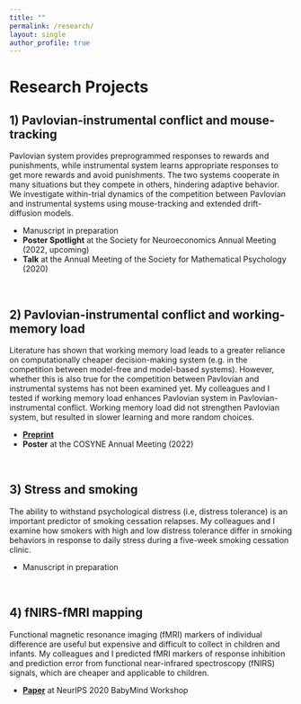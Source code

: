 ```yaml
---
title: ""
permalink: /research/
layout: single
author_profile: true
---
```


# Research Projects

## 1) Pavlovian-instrumental conflict and mouse-tracking
Pavlovian system provides preprogrammed responses to rewards and punishments, while instrumental system learns appropriate responses to get more rewards and avoid punishments. The two systems cooperate in many situations but they compete in others, hindering adaptive behavior. We investigate within-trial dynamics of the competition between Pavlovian and instrumental systems using mouse-tracking and extended drift-diffusion models.
- Manuscript in preparation
- **Poster Spotlight** at the Society for Neuroeconomics Annual Meeting (2022, upcoming)
- **Talk** at the Annual Meeting of the Society for Mathematical Psychology (2020)

<br/>

## 2) Pavlovian-instrumental conflict and working-memory load
Literature has shown that working memory load leads to a greater reliance on computationally cheaper decision-making system (e.g. in the competition between model-free and model-based systems). However, whether this is also true for the competition between Pavlovian and instrumental systems has not been examined yet. My colleagues and I tested if working memory load enhances Pavlovian system in Pavlovian-instrumental conflict. Working memory load did not strengthen Pavlovian system, but resulted in slower learning and more random choices.
- [**Preprint**](https://doi.org/10.1101/2022.08.01.502269)
- **Poster** at the COSYNE Annual Meeting (2022)

<br/>

## 3) Stress and smoking
The ability to withstand psychological distress (i.e, distress tolerance) is an important predictor of smoking cessation relapses. My colleagues and I examine how smokers with high and low distress tolerance differ in smoking behaviors in response to daily stress during a five-week smoking cessation clinic.
- Manuscript in preparation

<br/>

## 4) fNIRS-fMRI mapping
Functional magnetic resonance imaging (fMRI) markers of individual difference are useful but expensive and difficult to collect in children and infants. My colleagues and I predicted fMRI markers of response inhibition and prediction error from functional near-infrared spectroscopy (fNIRS) signals, which are cheaper and applicable to children.
- [**Paper**](https://bi.snu.ac.kr/NeurIPS2020_Babymind/29.pdf) at NeurIPS 2020 BabyMind Workshop
